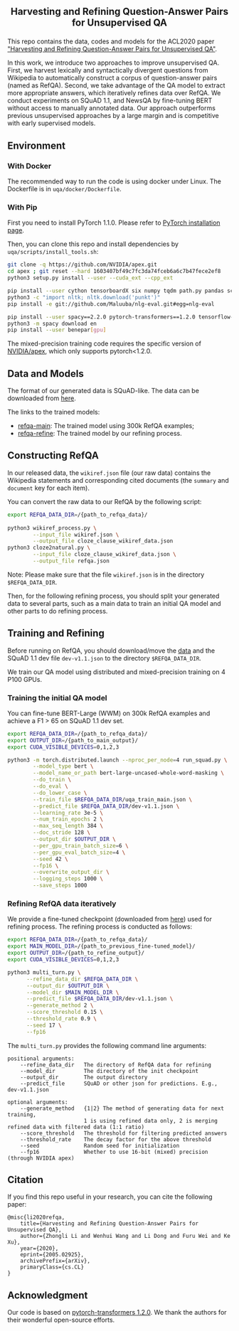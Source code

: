 <h2 align="center">
    <p>Harvesting and Refining Question-Answer Pairs for Unsupervised QA</p>
</h1>

This repo contains the data, codes and models for the ACL2020 paper ["Harvesting and Refining Question-Answer Pairs for Unsupervised QA"](https://arxiv.org/abs/2005.02925).

In this work, we introduce two approaches to improve unsupervised QA. First, we harvest lexically and syntactically divergent questions from Wikipedia to automatically construct a corpus of question-answer pairs (named as RefQA). Second, we take advantage of the QA model to extract more appropriate answers, which iteratively refines data over RefQA. We conduct experiments on SQuAD 1.1, and NewsQA by fine-tuning BERT without access to manually annotated data. Our approach outperforms previous unsupervised approaches by a large margin and is competitive with early supervised models.

## Environment

### With Docker

The recommended way to run the code is using docker under Linux. The Dockerfile is in `uqa/docker/Dockerfile`.

### With Pip

First you need to install PyTorch 1.1.0. Please refer to [PyTorch installation page](https://pytorch.org/get-started/locally/#start-locally). 

Then, you can clone this repo and install dependencies by `uqa/scripts/install_tools.sh`:

```bash
git clone -q https://github.com/NVIDIA/apex.git
cd apex ; git reset --hard 1603407bf49c7fc3da74fceb6a6c7b47fece2ef8
python3 setup.py install --user --cuda_ext --cpp_ext

pip install --user cython tensorboardX six numpy tqdm path.py pandas scikit-learn lmdb pyarrow py-lz4framed methodtools py-rouge pyrouge nltk
python3 -c "import nltk; nltk.download('punkt')"
pip install -e git://github.com/Maluuba/nlg-eval.git#egg=nlg-eval

pip install --user spacy==2.2.0 pytorch-transformers==1.2.0 tensorflow-gpu==1.13.1
python3 -m spacy download en
pip install --user benepar[gpu]
```

The mixed-precision training code requires the specific version of [NVIDIA/apex](https://github.com/NVIDIA/apex/tree/1603407bf49c7fc3da74fceb6a6c7b47fece2ef8), which only supports pytorch<1.2.0.

## Data and Models

The format of our generated data is SQuAD-like. The data can be downloaded from [here](https://drive.google.com/open?id=18o8EjlCcimvuF0HYe8sHSu6epTqDwvp_).

The links to the trained models:
- [refqa-main](https://drive.google.com/open?id=1r2jgFSGtXBRTAeFzGzAwQ_BG4_Bi8v7f): The trained model using 300k RefQA examples;
- [refqa-refine](https://drive.google.com/open?id=1wiAV7sYQFhXVNCuVK8kk9S114_z7Rjwc): The trained model by our refining process.

## Constructing RefQA

In our released data, the `wikiref.json` file (our raw data) contains the Wikipedia statements and corresponding cited documents (the `summary` and `document` key for each item).

You can convert the raw data to our RefQA by the following script:

```bash
export REFQA_DATA_DIR=/{path_to_refqa_data}/
 
python3 wikiref_process.py \
        --input_file wikiref.json \
        --output_file cloze_clause_wikiref_data.json
python3 cloze2natural.py \
        --input_file cloze_clause_wikiref_data.json \
        --output_file refqa.json
```

Note: Please make sure that the file `wikiref.json` is in the directory `$REFQA_DATA_DIR`.

Then, for the following refining process, you should split your generated data to several parts, such as a main data to train an initial QA model and other parts to do refining process.

## Training and Refining

Before running on RefQA, you should download/move the [data](#data-and-models) and the SQuAD 1.1 dev file `dev-v1.1.json` to the directory `$REFQA_DATA_DIR`.

We train our QA model using distributed and mixed-precision training on 4 P100 GPUs.

### Training the initial QA model

You can fine-tune BERT-Large (WWM) on 300k RefQA examples and achieve a F1 > 65 on SQuAD 1.1 dev set.

```bash
export REFQA_DATA_DIR=/{path_to_refqa_data}/
export OUTPUT_DIR=/{path_to_main_output}/
export CUDA_VISIBLE_DEVICES=0,1,2,3

python3 -m torch.distributed.launch --nproc_per_node=4 run_squad.py \
        --model_type bert \
        --model_name_or_path bert-large-uncased-whole-word-masking \
        --do_train \
        --do_eval \
        --do_lower_case \
        --train_file $REFQA_DATA_DIR/uqa_train_main.json \
        --predict_file $REFQA_DATA_DIR/dev-v1.1.json \
        --learning_rate 3e-5 \
        --num_train_epochs 2 \
        --max_seq_length 384 \
        --doc_stride 128 \
        --output_dir $OUTPUT_DIR \
        --per_gpu_train_batch_size=6 \
        --per_gpu_eval_batch_size=4 \
        --seed 42 \
        --fp16 \
        --overwrite_output_dir \
        --logging_steps 1000 \
        --save_steps 1000
```

### Refining RefQA data iteratively

We provide a fine-tuned checkpoint (downloaded from [here](https://drive.google.com/open?id=1r2jgFSGtXBRTAeFzGzAwQ_BG4_Bi8v7f)) used for refining process. The refining process is conducted as follows:

```bash
export REFQA_DATA_DIR=/{path_to_refqa_data}/
export MAIN_MODEL_DIR=/{path_to_previous_fine-tuned_model}/
export OUTPUT_DIR=/{path_to_refine_output}/
export CUDA_VISIBLE_DEVICES=0,1,2,3

python3 multi_turn.py \
      --refine_data_dir $REFQA_DATA_DIR \
      --output_dir $OUTPUT_DIR \
      --model_dir $MAIN_MODEL_DIR \
      --predict_file $REFQA_DATA_DIR/dev-v1.1.json \
      --generate_method 2 \
      --score_threshold 0.15 \
      --threshold_rate 0.9 \
      --seed 17 \
      --fp16
```

The `multi_turn.py` provides the following command line arguments:

```
positional arguments:
    --refine_data_dir   The directory of RefQA data for refining
    --model_dir         The directory of the init checkpoint
    --output_dir        The output directory
    --predict_file      SQuAD or other json for predictions. E.g., dev-v1.1.json

optional arguments:
    --generate_method   {1|2} The method of generating data for next training,
                        1 is using refined data only, 2 is merging refined data with filtered data (1:1 ratio)
    --score_threshold   The threshold for filtering predicted answers
    --threshold_rate    The decay factor for the above threshold
    --seed              Random seed for initialization
    --fp16              Whether to use 16-bit (mixed) precision (through NVIDIA apex)
```


## Citation
If you find this repo useful in your research, you can cite the following paper:
```
@misc{li2020refqa,
    title={Harvesting and Refining Question-Answer Pairs for Unsupervised QA},
    author={Zhongli Li and Wenhui Wang and Li Dong and Furu Wei and Ke Xu},
    year={2020},
    eprint={2005.02925},
    archivePrefix={arXiv},
    primaryClass={cs.CL}
}
```

## Acknowledgment

Our code is based on [pytorch-transformers 1.2.0](https://github.com/huggingface/transformers/tree/1.2.0). We thank the authors for their wonderful open-source efforts.

